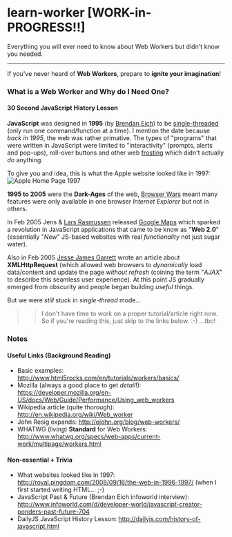 learn-worker [WORK-in-PROGRESS!!]
============

Everything you will ever need to know about Web Workers but didn't know you needed.

- - -

If you've never heard of **Web Workers**, 
prepare to **ignite your imagination**!

### What is a Web Worker and Why do I Need One?

#### 30 Second JavaScript History Lesson 

**JavaScript** was designed in **1995** (by 
[Brendan Eich](http://en.wikipedia.org/wiki/Brendan_Eich))
to be 
[single-threaded](http://en.wikipedia.org/wiki/Single_threading) 
(only run one command/function at a time).
I mention the date because *back in 1995*, the web was rather primative.
The types of "programs" that were written in JavaScript were limited to 
"interactivity" (prompts, alerts and pop-ups), roll-over buttons and other
web [frosting](http://en.wikipedia.org/wiki/Icing_(food)) which didn't 
actually *do* anything. 

To give you and idea, this is what the Apple website looked like in 1997:
![Apple Home Page 1997](http://farm4.static.flickr.com/3251/2862869896_2396cb3524_o.jpg "Apple Website in 1997")

**1995 to 2005** were the **Dark-Ages** of the web, 
[Browser Wars](http://en.wikipedia.org/wiki/Browser_wars) meant many features
were only available in one browser *Internet Explorer* but not in others. 

In Feb 2005 Jens & 
[Lars Rasmussen](http://en.wikipedia.org/wiki/Google_Maps) 
released [Google Maps](http://en.wikipedia.org/wiki/Google_Maps#2005) 
which sparked a revolution in JavaScript applications that came to be know
as "**Web 2.0**" (essentially "*New*" JS-based websites with 
real *functionality* not just sugar water).

Also in Feb 2005 [Jesse James Garrett](https://twitter.com/jjg) wrote 
an article about **XMLHttpRequest** (which allowed web browsers to 
*dynamically* load data/content and update the page *without refresh* 
(coining the term "*AJAX*" to describe this seamless user experience).
At this point JS gradually emerged from obscurity and people began 
building *useful* things.

But we were *still* stuck in *single-thread* mode...







>> I don't have time to work on a proper tutorial/article right now. 
So if you're reading this, just skip to the links below. :-) ...tbc!

### Notes

#### Useful Links (Background Reading)

- Basic examples: http://www.html5rocks.com/en/tutorials/workers/basics/
- Mozilla (always a good place to get *detail*!): https://developer.mozilla.org/en-US/docs/Web/Guide/Performance/Using_web_workers
- Wikipedia article (quite thorough): http://en.wikipedia.org/wiki/Web_worker
- John Resig expands: http://ejohn.org/blog/web-workers/
- WHATWG (*living*) **Standard** for Web Workers: http://www.whatwg.org/specs/web-apps/current-work/multipage/workers.html


#### Non-essential + Trivia

- What websites looked like in 1997: http://royal.pingdom.com/2008/09/16/the-web-in-1996-1997/ (when I first started writing HTML... ;-)
- JavaScript Past & Future (Brendan Eich infoworld interview): http://www.infoworld.com/d/developer-world/javascript-creator-ponders-past-future-704
- DailyJS JavaScript History Lesson: http://dailyjs.com/history-of-javascript.html